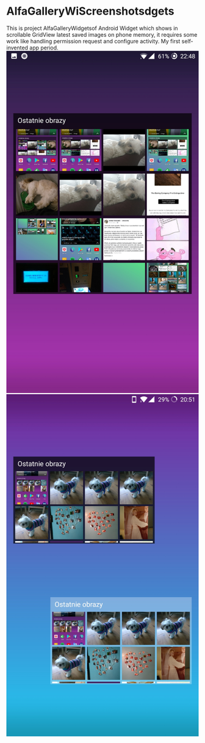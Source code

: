 # AlfaGalleryWiScreenshotsdgets
This is project AlfaGalleryWidgetsof Android Widget which shows in scrollable GridView latest saved images on phone memory, it requires some work like handling permission request and configure activity. My first self-invented app period.
![Screenshot](https://github.com/PatrykDampc/AlfaGalleryWidgets/blob/master/Screenshots/2018-02-06%2022.48.15.jpg?raw=true)
![Screenshot](https://github.com/PatrykDampc/AlfaGalleryWidgets/blob/master/Screenshots/2018-02-11%2020.51.13.jpg?raw=true)
